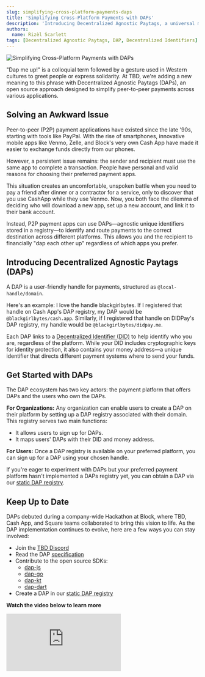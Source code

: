```yaml
---
slug: simplifying-cross-platform-payments-daps
title: 'Simplifying Cross-Platform Payments with DAPs'
description: 'Introducing Decentralized Agnostic Paytags, a universal money address tied to Decentralized Identifiers'
authors:
  name: Rizèl Scarlett
tags: [Decentralized Agnostic Paytags, DAP, Decentralized Identifiers]
---
```


<head>
  <meta property="og:title" content="Simplifying Cross-Platform Payments with DAPs" />
  <meta property="og:type" content="website" />
  <meta property="og:url" content='https://developer.tbd.website/blog/simplifying-cross-platform-payments-daps' />
  <meta name="og:description" content="Introducing Decentralized Agnostic Paytags, a universal money address tied to Decentralized Identifiers" />
  <meta property="og:image" content="https://developer.tbd.website/assets/images/dap-blog-banner-d55bb8a8e9be07140115da693c79fa21.png" />

  <meta name="twitter:card" content="summary_large_image" />
  <meta property="twitter:domain" content="developer.tbd.website" />
  <meta name="twitter:site" content="@tbdevs" />
  <meta name="twitter:title" content="Simplifying Cross-Platform Payments with DAPs" />
  <meta property="twitter:url" content='https://developer.tbd.website/blog/simplifying-cross-platform-payments-daps' /> 
  <meta name="twitter:description" content="Introducing Decentralized Agnostic Paytags, a universal money address tied to Decentralized Identifiers" />
  <meta name="twitter:image" content="https://developer.tbd.website/assets/images/dap-blog-banner-d55bb8a8e9be07140115da693c79fa21.png" />

  <link rel="apple-touch-icon" href="https://developer.tbd.website/img/tbd-fav-icon-main.png" />
</head>

![Simplifying Cross-Platform Payments with DAPs](/img/dap-blog-banner.png)

"Dap me up!" is a colloquial term followed by a gesture used in Western cultures to greet people or express solidarity. At TBD, we're adding a new meaning to this phrase with Decentralized Agnostic Paytags (DAPs), an open source approach designed to simplify peer-to-peer payments across various applications.

<!--truncate-->

## Solving an Awkward Issue

Peer-to-peer (P2P) payment applications have existed since the late '90s, starting with tools like PayPal. With the rise of smartphones, innovative mobile apps like Venmo, Zelle, and Block's very own Cash App have made it easier to exchange funds directly from our phones.

However, a persistent issue remains: the sender and recipient must use the same app to complete a transaction. People have personal and valid reasons for choosing their preferred payment apps.

This situation creates an uncomfortable, unspoken battle when you need to pay a friend after dinner or a contractor for a service, only to discover that you use CashApp while they use Venmo. Now, you both face the dilemma of deciding who will download a new app, set up a new account, and link it to their bank account.

Instead, P2P payment apps can use DAPs&mdash;agnostic unique identifiers stored in a registry&mdash;to identify and route payments to the correct destination across different platforms. This allows you and the recipient to financially "dap each other up" regardless of which apps you prefer.

## Introducing Decentralized Agnostic Paytags (DAPs)

A DAP is a user-friendly handle for payments, structured as `@local-handle/domain`.

Here's an example: I love the handle blackgirlbytes. If I registered that handle on Cash App's DAP registry, my DAP would be `@blackgirlbytes/cash.app`. Similarly, if I registered that handle on DIDPay's DAP registry, my handle would be `@blackgirlbytes/didpay.me`.

Each DAP links to a [Decentralized Identifier (DID)](https://developer.tbd.website/docs/web5/decentralized-identifiers/what-are-dids) to help identify who you are, regardless of the platform. While your DID includes cryptographic keys for identity protection, it also contains your money address—a unique identifier that directs different payment systems where to send your funds.

## Get Started with DAPs

The DAP ecosystem has two key actors: the payment platform that offers DAPs and the users who own the DAPs.

**For Organizations:** Any organization can enable users to create a DAP on their platform by setting up a DAP registry associated with their domain. This registry serves two main functions:

- It allows users to sign up for DAPs.
- It maps users' DAPs with their DID and money address.

**For Users:** Once a DAP registry is available on your preferred platform, you can sign up for a DAP using your chosen handle.

If you're eager to experiment with DAPs but your preferred payment platform hasn't implemented a DAPs registry yet, you can obtain a DAP via our [static DAP registry](https://github.com/TBD54566975/dap-registry-static).

## Keep Up to Date

DAPs debuted during a company-wide Hackathon at Block, where TBD, Cash App, and Square teams collaborated to bring this vision to life. As the DAP implementation continues to evolve, here are a few ways you can stay involved:

- Join the [TBD Discord](http://discord.gg/tbd)
- Read the DAP [specification](https://github.com/TBD54566975/dap)
- Contribute to the open source SDKs:
  - [dap-js](https://github.com/tbd54566975/dap-js)
  - [dap-go](https://github.com/tbd54566975/dap-go)
  - [dap-kt](https://github.com/tbd54566975/dap-kt)
  - [dap-dart](https://github.com/tbd54566975/dap-dart)
- Create a DAP in our [static DAP registry](https://github.com/TBD54566975/dap-registry-static)

**Watch the video below to learn more**

<iframe className="aspect-video" src="https://www.youtube.com/embed/raFmsGNQtb8?si=CF-VqBxDWWyikEk3" title="daps show and tell" frameBorder="0" allow="accelerometer; autoplay; clipboard-write; encrypted-media; gyroscope; picture-in-picture; web-share" allowFullScreen></iframe>
